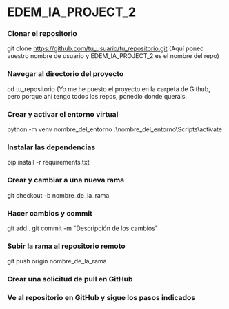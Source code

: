 # EDEM_IA_PROJECT_2

### Clonar el repositorio
git clone https://github.com/tu_usuario/tu_repositorio.git
(Aquí poned vuestro nombre de usuario y EDEM_IA_PROJECT_2 es el nombre del repo)

### Navegar al directorio del proyecto
cd tu_repositorio
(Yo me he puesto el proyecto en la carpeta de Github, pero porque ahí tengo todos los repos, ponedlo donde queráis.

### Crear y activar el entorno virtual
python -m venv nombre_del_entorno
.\nombre_del_entorno\Scripts\activate

### Instalar las dependencias
pip install -r requirements.txt

### Crear y cambiar a una nueva rama
git checkout -b nombre_de_la_rama

### Hacer cambios y commit
git add .
git commit -m "Descripción de los cambios"

### Subir la rama al repositorio remoto
git push origin nombre_de_la_rama

### Crear una solicitud de pull en GitHub
### Ve al repositorio en GitHub y sigue los pasos indicados
